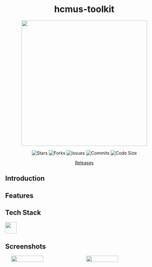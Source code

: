 <h1 align="center">hcmus-toolkit</h1>
<p align="center" style="font-size:16px"><strong></strong></p>
<p align="center">
  <img src="https://raw.githubusercontent.com/catppuccin/catppuccin/main/assets/palette/macchiato.png" width="400" />
</p>

<p align="center">
  <img alt="Stars" src="https://badgen.net/github/stars/yuran1811/hcmus-toolkit">
  <img alt="Forks" src="https://badgen.net/github/forks/yuran1811/hcmus-toolkit">
  <img alt="Issues" src="https://badgen.net/github/issues/yuran1811/hcmus-toolkit">
  <img alt="Commits" src="https://badgen.net/github/commits/yuran1811/hcmus-toolkit">
  <img alt="Code Size" src="https://img.shields.io/github/languages/code-size/yuran1811/hcmus-toolkit">
</p>

<div style="display:flex;gap: 24px;justify-content:center">
  <a href="https://github.com/yuran1811//releases" target="_blank">Releases</a>
</div>

## Introduction

## Features

## Tech Stack

<img src="https://skill-icons-livid.vercel.app/icons?i=ts,vite&gap=60" height="36" />

## Screenshots

<div style="display:flex;gap:12px;justify-content:center">
  <img src="" style="width:45%;max-width:380px">
  <img src="" style="width:45%;max-width:380px">
</div>
